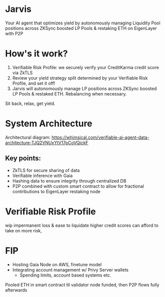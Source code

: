 # Jarvis
Your AI agent that optimizes yield by autonomously managing Liquidity Pool positions across ZKSync boosted LP Pools & restaking ETH on EigenLayer with P2P

# How's it work?
1. Verifiable Risk Profile: we securely verify your CreditKarma credit score via ZkTLS
2. Review your yield strategy split determined by your Verifiable Risk Profile, and set it off!
3. Jarvis will autonomously manage LP positions across ZKSync boosted LP Pools & restaked ETH. Rebalancing when necessary.

Sit back, relax, get yield.

# System Architecture
Architectural diagram: https://whimsical.com/verifiable-ai-agent-data-architecture-TJQ2VNUxYtV17pCoVQjckF

## Key points:
- ZkTLS for secure sharing of data
- Verifiable inference with Gaia
- Hashing data to ensure integrity through centralized DB
- P2P combined with custom smart contract to allow for fractional contributions to EigenLayer restaking node

# Verifiable Risk Profile
wip
impermanent loss & ease to liquidate
higher credit scores can afford to take on more risk,


# FIP
- Hosting Gaia Node on AWS, finetune model
- Integrating account management w/ Privy Server wallets
    - Spending limits, account based systems etc.




Pooled ETH in smart contract til validator node funded, then P2P flows fully afterwards